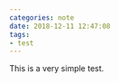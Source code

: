 ```yaml
---
categories: note
date: 2018-12-11 12:47:08
tags:
- test
---
```


This is a very simple test.

